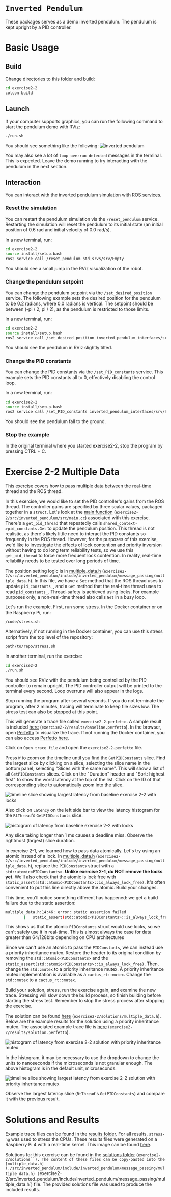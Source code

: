 `Inverted Pendulum`
===================

These packages serves as a demo inverted pendulum. The pendulum is kept upright by a PID controller.

# Basic Usage

## Build

Change directories to this folder and build:
```bash
cd exercise2-2
colcon build
```

## Launch

If your computer supports graphics, you can run the following command to start the pendulum demo with RViz:

```bash
./run.sh
```

You should see something like the following:
![inverted pendulum](./imgs/invertedpendulum.png)

You may also see a lot of `loop overrun detected` messages in the terminal. This is expected. Leave the demo running to try interacting with the pendulum in the next section.

## Interaction

You can interact with the inverted pendulum simulation with [ROS services](https://docs.ros.org/en/humble/Tutorials/Beginner-CLI-Tools/Understanding-ROS2-Services/Understanding-ROS2-Services.html).

### Reset the simulation

You can restart the pendulum simulation via the `/reset_pendulum` service. Restarting the simulation will reset the pendulum to its initial state (an initial position of 0.6 rad and initial velocity of 0.0 rad/s).

In a new terminal, run:

```bash
cd exercise2-2
source install/setup.bash
ros2 service call /reset_pendulum std_srvs/srv/Empty
```

You should see a small jump in the RViz visualization of the robot.

### Change the pendulum setpoint

You can change the pendulum setpoint via the `/set_desired_position` service. The following example sets the desired position for the pendulum to be 0.2 radians, where 0.0 radians is vertical. The setpoint should be between (-pi / 2, pi / 2), as the pendulum is restricted to those limits.

In a new terminal, run:

```bash
cd exercise2-2
source install/setup.bash
ros2 service call /set_desired_position inverted_pendulum_interfaces/srv/SetDesiredPosition "{desired_position: 0.2}"
```

You should see the pendulum in RViz slightly tilted.

### Change the PID constants

You can change the PID constants via the `/set_PID_constants` service. This example sets the PID constants all to 0, effectively disabling the control loop.

In a new terminal, run:

```bash
cd exercise2-2
source install/setup.bash
ros2 service call /set_PID_constants inverted_pendulum_interfaces/srv/SetPIDConstants "{kp: 0, ki: 0, kd: 0}"
```

You should see the pendulum fall to the ground.

### Stop the example

In the original terminal where you started exercise2-2, stop the program by pressing CTRL + C.

# Exercise 2-2 Multiple Data

This exercise covers how to pass multiple data between the real-time thread and the ROS thread.

In this exercise, we would like to set the PID controller's gains from the ROS thread. The controller gains are specified by three scalar values, packaged together in a `struct`.
Let's look at the [main function](./src/inverted_pendulum/src/main.cc) (`exercise2-2/src/inverted_pendulum/src/main.cc`)  associated with this exercise. There's a `get_pid_thread` that repeatedly calls `shared_context->pid_constants.Get` to update the pendulum position.
This thread is not realistic, as there's likely little need to interact the PID constants so frequently in the ROS thread.
However, for the purposes of this exercise, we'd like to investigate the effects of lock contention and priority inversion without having to do long term reliability tests, so we use this `get_pid_thread` to force more frequent lock contention. In reality, real-time reliability needs to be tested over long periods of time.

The position setting logic is in [multiple_data.h](./src/inverted_pendulum/include/inverted_pendulum/message_passing/multiple_data.h) (`exercise2-2/src/inverted_pendulum/include/inverted_pendulum/message_passing/multiple_data.h`). In this file, we have a `Set` method that the ROS thread uses to update `pid_constants_`, and a `Get` method that the real-time thread uses to read `pid_constants_`. Thread-safety is achieved using locks.
For example purposes only, a non-real-time thread also calls `Get` in a busy loop.

Let's run the example. First, run some stress. In the Docker container or on the Raspberry Pi, run:
```bash
/code/stress.sh
```

Alternatively, if not running in the Docker container, you can use this stress script from the top level of the repository:
```bash
path/to/repo/stress.sh
```

In another terminal, run the exercise:
```bash
cd exercise2-2
./run.sh
```

You should see RViz with the pendulum being controlled by the PID controller to remain upright. The PID controller output will be printed to the terminal every second. Loop overruns will also appear in the logs.

Stop running the program after several seconds. If you do not terminate the program, after 2 minutes, tracing will terminate to keep file sizes low. The stress test can also be stopped at this point.

This will generate a trace file called `exercise2-2.perfetto`. A sample result is included [here](./results/baseline.perfetto) (`exercise2-2/results/baseline.perfetto`). In the browser, open [Perfetto](http://localhost:3100) to visualize the trace. If not running the Docker container, you can also access [Perfetto here](https://cactusdynamics.github.io/perfetto/).

Click on `Open trace file` and open the `exercise2-2.perfetto` file.

Press `W` to zoom on the timeline until you find the `GetPIDConstants` slice.
Find the largest slice by clicking on a slice, selecting the slice name in the bottom panel, selecting "Slices with the same name". This will show a list of all `GetPIDConstants` slices. Click on the "Duration" header and "Sort: highest first" to show the worst latency at the top of the list. Click on the ID of that corresponding slice to automatically zoom into the slice.

![timeline slice showing largest latency from baseline exercise 2-2 with locks](./imgs/exercise2-2baselinetimeline.png)

Also click on `Latency` on the left side bar to view the latency histogram for the `RtThread`'s `GetPIDConstants` slice:

![histogram of latency from baseline exercise 2-2 with locks](./imgs/exercise2-2baselinehistogram.png)

Any slice taking longer than 1 ms causes a deadline miss. Observe the rightmost (largest) slice duration.

In exercise 2-1, we learned how to pass data atomically. Let's try using an atomic instead of a lock. In [multiple_data.h](./src/inverted_pendulum/include/inverted_pendulum/message_passing/multiple_data.h) (`exercise2-2/src/inverted_pendulum/include/inverted_pendulum/message_passing/multiple_data.h`), replace the `PIDConstants` struct with a `std::atomic<PIDConstants>`. **Unlike exercise 2-1, do NOT remove the locks yet**.
We'll also check that the atomic is lock free with `static_assert(std::atomic<PIDConstants>::is_always_lock_free)`.  It's often convenient to put this line directly above the atomic. Build your changes.

This time, you'll notice something different has happened: we get a build failure due to the static assertion:

```bash
multiple_data.h:14:46: error: static assertion failed
    	| 	static_assert(std::atomic<PIDConstants>::is_always_lock_free);
```

This shows us that the atomic `PIDConstants` struct would use locks, so we can't safely use it in real-time. This is almost always the case for data greater than 64/128bits depending on CPU architectures

Since we can't use an atomic to pass the `PIDConstants`, we can instead use a priority inheritance mutex. Restore the header to its original condition by removing the `std::atomic<PIDConstants>` and the `static_assert(std::atomic<PIDConstants>::is_always_lock_free)`. Then, change the `std::mutex` to a priority inheritance mutex. A priority inheritance mutex implementation is available as a `cactus_rt::mutex`. Change the `std::mutex` to a `cactus_rt::mutex`.

Build your solution, stress, run the exercise again, and examine the new trace. Stressing will slow down the build process, so finish building before starting the stress test. Remember to stop the stress process after stopping the exercise.

The solution can be found [here](./solutions/multiple_data.h) (`exercise2-2/solutions/multiple_data.h`). Below are the example results for the solution using a priority inheritance mutex. The associated example trace file is [here](./results/solution.perfetto) (`exercise2-2/results/solution.perfetto`).

![histogram of latency from exercise 2-2 solution with priority inheritance mutex](./imgs/exercise2-2solutionhistogram.png)

In the histogram, it may be necessary to use the dropdown to change the units to nanoseconds if the microseconds is not granular enough. The above histogram is in the default unit, microseconds.

![timeline slice showing largest latency from exercise 2-2 solution with priority inheritance mutex](./imgs/exercise2-2solutiontimeline.png)

Observe the largest latency slice (`RtThread`'s `GetPIDConstants`) and compare it with the previous result.

# Solutions and Results
Example trace files can be found in the [results folder](./results/). For all results, `stress-ng` was used to stress the CPUs. These results files were generated on a Raspberry Pi 4 with a real-time kernel. This image can be found [here](https://github.com/ros-realtime/ros-realtime-rpi4-image/releases/tag/22.04.3_v5.15.98-rt62-raspi_ros2_humble).

Solutions for this exercise can be found in the [solutions folder](./solutions/) (`exercise2-2/solutions``). The content of these files can be copy-pasted into the [multiple_data.h](./src/inverted_pendulum/include/inverted_pendulum/message_passing/multiple_data.h) (`exercise2-2/src/inverted_pendulum/include/inverted_pendulum/message_passing/multiple_data.h`) file. The provided solutions file was used to produce the included results.
